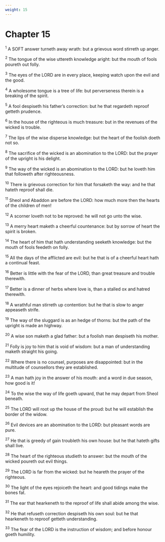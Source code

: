 ```yaml
---
weight: 15
---
```


# Chapter 15

<sup>1</sup> A SOFT answer turneth away wrath: but a grievous word stirreth up anger. 

<sup>2</sup> The tongue of the wise uttereth knowledge aright: but the mouth of fools poureth out folly. 

<sup>3</sup> The eyes of the LORD are in every place, keeping watch upon the evil and the good. 

<sup>4</sup> A wholesome tongue is a tree of life: but perverseness therein is a breaking of the spirit. 

<sup>5</sup> A fool despiseth his father’s correction: but he that regardeth reproof getteth prudence. 

<sup>6</sup> In the house of the righteous is much treasure: but in the revenues of the wicked is trouble. 

<sup>7</sup> The lips of the wise disperse knowledge: but the heart of the foolish doeth not so. 

<sup>8</sup> The sacrifice of the wicked is an abomination to the LORD: but the prayer of the upright is his delight. 

<sup>9</sup> The way of the wicked is an abomination to the LORD: but he loveth him that followeth after righteousness. 

<sup>10</sup> There is grievous correction for him that forsaketh the way: and he that hateth reproof shall die. 

<sup>11</sup> Sheol and Abaddon are before the LORD: how much more then the hearts of the children of men! 

<sup>12</sup> A scorner loveth not to be reproved: he will not go unto the wise. 

<sup>13</sup> A merry heart maketh a cheerful countenance: but by sorrow of heart the spirit is broken. 

<sup>14</sup> The heart of him that hath understanding seeketh knowledge: but the mouth of fools feedeth on folly. 

<sup>15</sup> All the days of the afflicted are evil: but he that is of a cheerful heart hath a continual feast. 

<sup>16</sup> Better is little with the fear of the LORD, than great treasure and trouble therewith. 

<sup>17</sup> Better is a dinner of herbs where love is, than a stalled ox and hatred therewith. 

<sup>18</sup> A wrathful man stirreth up contention: but he that is slow to anger appeaseth strife. 

<sup>19</sup> The way of the sluggard is as an hedge of thorns: but the path of the upright is made an highway. 

<sup>20</sup> A wise son maketh a glad father: but a foolish man despiseth his mother. 

<sup>21</sup> Folly is joy to him that is void of wisdom: but a man of understanding maketh straight his going. 

<sup>22</sup> Where there is no counsel, purposes are disappointed: but in the multitude of counsellors they are established. 

<sup>23</sup> A man hath joy in the answer of his mouth: and a word in due season, how good is it! 

<sup>24</sup> To the wise the way of life goeth upward, that he may depart from Sheol beneath. 

<sup>25</sup> The LORD will root up the house of the proud: but he will establish the border of the widow. 

<sup>26</sup> Evil devices are an abomination to the LORD: but pleasant words are pure. 

<sup>27</sup> He that is greedy of gain troubleth his own house: but he that hateth gifts shall live. 

<sup>28</sup> The heart of the righteous studieth to answer: but the mouth of the wicked poureth out evil things. 

<sup>29</sup> The LORD is far from the wicked: but he heareth the prayer of the righteous. 

<sup>30</sup> The light of the eyes rejoiceth the heart: and good tidings make the bones fat. 

<sup>31</sup> The ear that hearkeneth to the reproof of life shall abide among the wise. 

<sup>32</sup> He that refuseth correction despiseth his own soul: but he that hearkeneth to reproof getteth understanding. 

<sup>33</sup> The fear of the LORD is the instruction of wisdom; and before honour goeth humility. 


